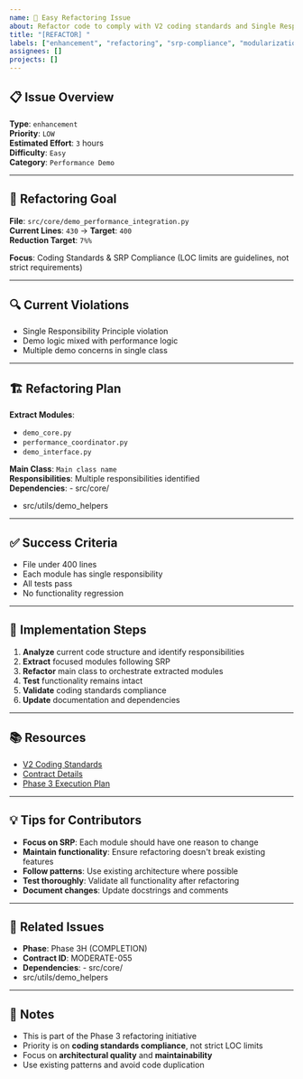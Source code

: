 ```yaml
---
name: 🚀 Easy Refactoring Issue
about: Refactor code to comply with V2 coding standards and Single Responsibility Principle
title: "[REFACTOR] "
labels: ["enhancement", "refactoring", "srp-compliance", "modularization", "good first issue", "easy"]
assignees: []
projects: []
---
```


## 📋 **Issue Overview**

**Type**: `enhancement`  
**Priority**: `LOW`  
**Estimated Effort**: `3` hours  
**Difficulty**: `Easy`  
**Category**: `Performance Demo`

---

## 🎯 **Refactoring Goal**

**File**: `src/core/demo_performance_integration.py`  
**Current Lines**: `430` → **Target**: `400`  
**Reduction Target**: `7%%`

**Focus**: Coding Standards & SRP Compliance (LOC limits are guidelines, not strict requirements)

---

## 🔍 **Current Violations**

- Single Responsibility Principle violation
- Demo logic mixed with performance logic
- Multiple demo concerns in single class

---

## 🏗️ **Refactoring Plan**

**Extract Modules**:
- `demo_core.py`
- `performance_coordinator.py`
- `demo_interface.py`

**Main Class**: `Main class name`  
**Responsibilities**: Multiple responsibilities identified  
**Dependencies**: - src/core/
- src/utils/demo_helpers

---

## ✅ **Success Criteria**

- File under 400 lines
- Each module has single responsibility
- All tests pass
- No functionality regression

---

## 🚀 **Implementation Steps**

1. **Analyze** current code structure and identify responsibilities
2. **Extract** focused modules following SRP
3. **Refactor** main class to orchestrate extracted modules
4. **Test** functionality remains intact
5. **Validate** coding standards compliance
6. **Update** documentation and dependencies

---

## 📚 **Resources**

- [V2 Coding Standards](../docs/CODING_STANDARDS.md)
- [Contract Details](../contracts/phase3h_completion_contracts.json)
- [Phase 3 Execution Plan](../contracts/PHASE3_COMPLETE_EXECUTION_PLAN.md)

---

## 💡 **Tips for Contributors**

- **Focus on SRP**: Each module should have one reason to change
- **Maintain functionality**: Ensure refactoring doesn't break existing features
- **Follow patterns**: Use existing architecture where possible
- **Test thoroughly**: Validate all functionality after refactoring
- **Document changes**: Update docstrings and comments

---

## 🔗 **Related Issues**

- **Phase**: Phase 3H (COMPLETION)
- **Contract ID**: MODERATE-055
- **Dependencies**: - src/core/
- src/utils/demo_helpers

---

## 📝 **Notes**

- This is part of the Phase 3 refactoring initiative
- Priority is on **coding standards compliance**, not strict LOC limits
- Focus on **architectural quality** and **maintainability**
- Use existing patterns and avoid code duplication
